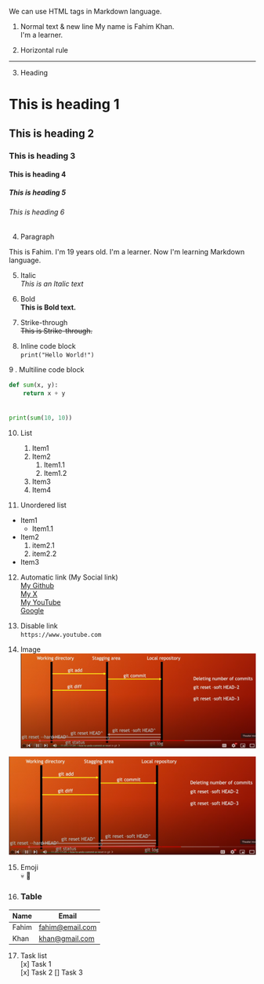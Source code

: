 <!-- Markdown -->
We can use HTML tags in Markdown language.



1. Normal text & new line
My name is Fahim Khan.  
I'm a learner.  



2. Horizontal rule
---



3. Heading
# This is heading 1
## This is heading 2
### This is heading 3
#### This is heading 4
##### This is heading 5
###### This is heading 6





4. Paragraph
<p>This is Fahim. I'm 19 years old.
I'm a learner. Now I'm learning Markdown language.</p>



5. Italic  
_This is an Italic text_





6. Bold  
__This is Bold text.__




7. Strike-through  
~~This is Strike-through.~~




8. Inline code block  
`print("Hello World!")`



9 . Multiline code block  
``` python
def sum(x, y):
    return x + y


print(sum(10, 10))
```



10. List  
    1. Item1
    2. Item2
        1. Item1.1
        2. Item1.2
    3. Item3
    4. Item4



11. Unordered list
- Item1
    - Item1.1
- Item2
    1. item2.1
    2. item2.2
- Item3






12. Automatic link (My Social link)  
[My Github][github]  
[My X][twitter]  
[My YouTube][youtube]  
[Google][google]




13. Disable link  
`https://www.youtube.com`



<!-- All link is here -->
[youtube]: https://www.youtube.com/channel/UCStLXvKTQJFbW8WS6NBcuXg
[google]: https://google.com
[github]: https://github.com/fahimKhanOnly
[twitter]: https://twitter.com/FahimKhanOnly





14. Image
![Uncommiting diagram](../git_note/uncommiting_diagram.png)
<img title="Uncommiting diagram" height="200px" width="540px" src="../git_note/uncommiting_diagram.png"/>






15. Emoji  
💀 👻





16. ### Table
| Name | Email |
| ---- | ----- |
| Fahim | fahim@email.com |
| Khan | khan@gmail.com |



17. Task list  
[x] Task 1  
[x] Task 2
[] Task 3

